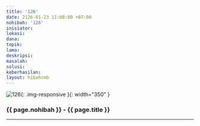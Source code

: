 ```yaml
---
title: '126'
date: 2126-01-23 11:08:00 +07:00
nohibah: '126'
inisiator:
lokasi:
dana:
topik:
lama:
deskripsi:
masalah:
solusi:
keberhasilan:
layout: hibahcmb
---
```


![126](/static/img/hibahcmb/126.png){: .img-responsive }{: width="350" }

### {{ page.nohibah }} - {{ page.title }}

---
